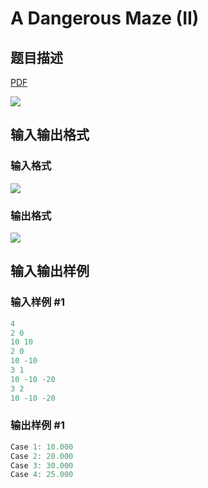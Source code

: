 # A Dangerous Maze (II)

## 题目描述

[problemUrl]: https://uva.onlinejudge.org/index.php?option=com_onlinejudge&Itemid=8&category=279&page=show_problem&problem=3842

[PDF](https://uva.onlinejudge.org/external/124/p12411.pdf)

![](https://cdn.luogu.com.cn/upload/vjudge_pic/UVA12411/d2488a04b4a832347b32c8938707bf08d9e7fe9e.png)

## 输入输出格式

### 输入格式

![](https://cdn.luogu.com.cn/upload/vjudge_pic/UVA12411/20502f653748d9e741b568f44fcc3cc8154966e5.png)

### 输出格式

![](https://cdn.luogu.com.cn/upload/vjudge_pic/UVA12411/e08dd49d44eca6b6c57a28787efb7b07ec710ebc.png)

## 输入输出样例

### 输入样例 #1

```cpp
4
2 0
10 10
2 0
10 -10
3 1
10 -10 -20
3 2
10 -10 -20
```


### 输出样例 #1

```cpp
Case 1: 10.000
Case 2: 20.000
Case 3: 30.000
Case 4: 25.000
```


